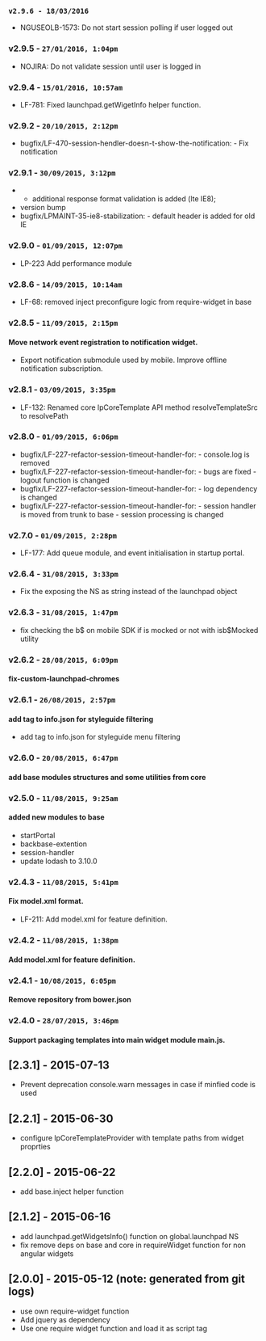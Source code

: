 ### `v2.9.6 - 18/03/2016`
* NGUSEOLB-1573: Do not start session polling if user logged out

### v2.9.5 - `27/01/2016, 1:04pm`
* NOJIRA: Do not validate session until user is logged in

### v2.9.4 - `15/01/2016, 10:57am`
* LF-781: Fixed launchpad.getWigetInfo helper function.

### v2.9.2 - `20/10/2015, 2:12pm`
* bugfix/LF-470-session-hendler-doesn-t-show-the-notification: - Fix notification  

### v2.9.1 - `30/09/2015, 3:12pm`
* - additional response format validation is added (lte IE8);  
* version bump  
* bugfix/LPMAINT-35-ie8-stabilization: - default header is added for old IE  

### v2.9.0 - `01/09/2015, 12:07pm`
* LP-223 Add performance module


### v2.8.6 - `14/09/2015, 10:14am`
* LF-68: removed inject preconfigure logic from require-widget in base


### v2.8.5 - `11/09/2015, 2:15pm`
#### Move network event registration to notification widget.
* Export notification submodule used by mobile. Improve offline notification subscription.


### v2.8.1 - `03/09/2015, 3:35pm`
* LF-132: Renamed core lpCoreTemplate API method resolveTemplateSrc to resolvePath


### v2.8.0 - `01/09/2015, 6:06pm`
* bugfix/LF-227-refactor-session-timeout-handler-for: - console.log is removed
* bugfix/LF-227-refactor-session-timeout-handler-for: - bugs are fixed - logout function is changed
* bugfix/LF-227-refactor-session-timeout-handler-for: - log dependency is changed
* bugfix/LF-227-refactor-session-timeout-handler-for: - session handler is moved from trunk to base - session processing is changed


### v2.7.0 - `01/09/2015, 2:28pm`
* LF-177: Add queue module, and event initialisation in startup portal.


### v2.6.4 - `31/08/2015, 3:33pm`
* Fix the exposing the NS as string instead of the launchpad object


### v2.6.3 - `31/08/2015, 1:47pm`
* fix checking the b$ on mobile SDK if is mocked or not with isb$Mocked utility


### v2.6.2 - `28/08/2015, 6:09pm`
#### fix-custom-launchpad-chromes


### v2.6.1 - `26/08/2015, 2:57pm`
#### add tag to info.json for styleguide filtering
* add tag to info.json for styleguide menu filtering


### v2.6.0 - `20/08/2015, 6:47pm`
#### add base modules structures and some utilities from core

### v2.5.0 - `11/08/2015, 9:25am`
#### added new modules to base
* startPortal
* backbase-extention
* session-handler
* update lodash to 3.10.0

### v2.4.3 - `11/08/2015, 5:41pm`
#### Fix model.xml format.
* LF-211: Add model.xml for feature definition.


### v2.4.2 - `11/08/2015, 1:38pm`
#### Add model.xml for feature definition.

### v2.4.1 - `10/08/2015, 6:05pm`
#### Remove repository from bower.json


### v2.4.0 - `28/07/2015, 3:46pm`
#### Support packaging templates into main widget module main.js.


## [2.3.1] - 2015-07-13
 - Prevent deprecation console.warn messages in case if minfied code is used

## [2.2.1] - 2015-06-30
 - configure lpCoreTemplateProvider with template paths from widget proprties

## [2.2.0] - 2015-06-22
 - add base.inject helper function

## [2.1.2] - 2015-06-16
 - add launchpad.getWidgetsInfo() function on global.launchpad NS
 - fix remove deps on base and core in requireWidget function for non angular widgets

## [2.0.0] - 2015-05-12 (note: generated from git logs)

 - use own require-widget function
 - Add jquery as dependency
 - Use one require widget function and load it as script tag
